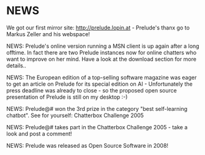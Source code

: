 # NEWS #

We got our first mirror site: http://prelude.lopin.at - Prelude's thanx go to Markus Zeller and his webspace!

NEWS: Prelude's online version running a MSN client is up again after a long offtime. In fact there are two Prelude instances now for online chatters who want to improve on her mind. Have a look at the download section for more details..

NEWS: The European edition of a top-selling software magazine was eager to get an article on Prelude for its special edition on AI - Unfortunately the press deadline was already to close - so the proposed open source presentation of Prelude is still on my desktop :-)

NEWS: Prelude@# won the 3rd prize in the category "best self-learning chatbot". See for yourself: Chatterbox Challenge 2005

NEWS: Prelude@# takes part in the Chatterbox Challenge 2005 - take a look and post a comment!

NEWS: Prelude was released as Open Source Software in 2008!